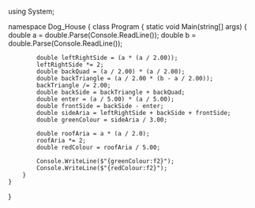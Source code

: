 using System;

namespace Dog_House
{
    class Program
    {
        static void Main(string[] args)
        {
            double a = double.Parse(Console.ReadLine());
            double b = double.Parse(Console.ReadLine());

            double leftRightSide = (a * (a / 2.00));
            leftRightSide *= 2;
            double backQuad = (a / 2.00) * (a / 2.00);
            double backTriangle = (a / 2.00 * (b - a / 2.00));
            backTriangle /= 2.00;
            double backSide = backTriangle + backQuad;
            double enter = (a / 5.00) * (a / 5.00);
            double frontSide = backSide - enter;
            double sideAria = leftRightSide + backSide + frontSide;
            double greenColour = sideAria / 3.00;

            double roofAria = a * (a / 2.0);
            roofAria *= 2;
            double redColour = roofAria / 5.00;

            Console.WriteLine($"{greenColour:f2}");
            Console.WriteLine($"{redColour:f2}");
        }
    }
}
